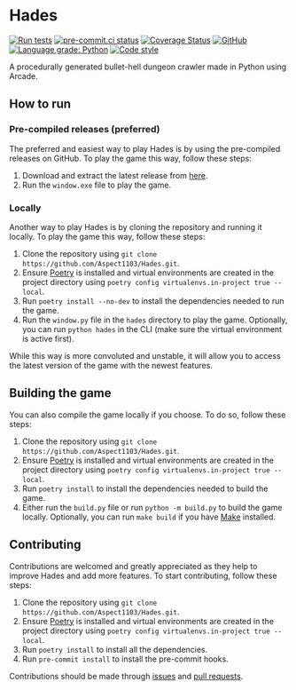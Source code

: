 # Hades

[![Run tests](https://github.com/Aspect1103/Hades/actions/workflows/test.yaml/badge.svg)](https://github.com/Aspect1103/Hades/actions/workflows/test.yaml)
[![pre-commit.ci status](https://results.pre-commit.ci/badge/github/Aspect1103/Hades/master.svg)](https://results.pre-commit.ci/latest/github/Aspect1103/Hades/master)
[![Coverage Status](https://coveralls.io/repos/github/Aspect1103/Hades/badge.svg?branch=master)](https://coveralls.io/github/Aspect1103/Hades?branch=master)
[![GitHub](https://img.shields.io/github/license/Aspect1103/Hades)](LICENSE)
[![Language grade: Python](https://img.shields.io/lgtm/grade/python/g/Aspect1103/Hades.svg?logo=lgtm&logoWidth=18)](https://lgtm.com/projects/g/Aspect1103/Hades/context:python)
[![Code style](https://img.shields.io/badge/code%20style-black-black)](https://github.com/psf/black)

A procedurally generated bullet-hell dungeon crawler made in Python using Arcade.

## How to run

### Pre-compiled releases (preferred)

The preferred and easiest way to play Hades is by using the pre-compiled releases on GitHub. To play the game this way, follow these steps:

1. Download and extract the latest release from [here](https://github.com/Aspect1103/Hades/releases).
2. Run the `window.exe` file to play the game.

### Locally

Another way to play Hades is by cloning the repository and running it locally. To play the game this way, follow these steps:

1. Clone the repository using `git clone https://github.com/Aspect1103/Hades.git`.
2. Ensure [Poetry](https://python-poetry.org/) is installed and virtual environments are created in the project directory using `poetry config virtualenvs.in-project true --local`.
3. Run `poetry install --no-dev` to install the dependencies needed to run the game.
4. Run the `window.py` file in the `hades` directory to play the game. Optionally, you can run `python hades` in the CLI (make sure the virtual environment is active first).

While this way is more convoluted and unstable, it will allow you to access the latest version of the game with the newest features.

## Building the game

You can also compile the game locally if you choose. To do so, follow these steps:

1. Clone the repository using `git clone https://github.com/Aspect1103/Hades.git`.
2. Ensure [Poetry](https://python-poetry.org/) is installed and virtual environments are created in the project directory using `poetry config virtualenvs.in-project true --local`.
3. Run `poetry install` to install the dependencies needed to build the game.
4. Either run the `build.py` file or run `python -m build.py` to build the game locally. Optionally, you can run `make build` if you have [Make](https://www.gnu.org/software/make/manual/make.html) installed.

## Contributing

Contributions are welcomed and greatly appreciated as they help to improve Hades and add more features. To start contributing, follow these steps:

1. Clone the repository using `git clone https://github.com/Aspect1103/Hades.git`.
2. Ensure [Poetry](https://python-poetry.org/) is installed and virtual environments are created in the project directory using `poetry config virtualenvs.in-project true --local`.
3. Run `poetry install` to install all the dependencies.
4. Run `pre-commit install` to install the pre-commit hooks.

Contributions should be made through [issues](https://github.com/Aspect1103/Hades/issues) and [pull requests](https://github.com/Aspect1103/Hades/pulls).

